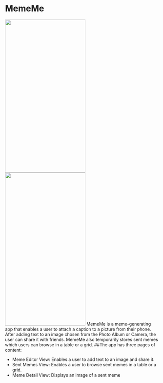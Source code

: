 # MemeMe
<img src="http://i.imgur.com/DdOh8Ss.jpg" width="263" height="500"> <img src="http://i.imgur.com/I5DthVQ.jpg" width="263" height="500">
MemeMe is a meme-generating app that enables a user to attach a caption to a picture from their phone. After adding text to an image chosen from the Photo Album or Camera, the user can share it with friends. MemeMe also temporarily stores sent memes which users can browse in a table or a grid.
##The app has three pages of content:
* Meme Editor View: Enables a user to add text to an image and share it. 
* Sent Memes View: Enables a user to browse sent memes in a table or a grid.
* Meme Detail View: Displays an image of a sent meme


